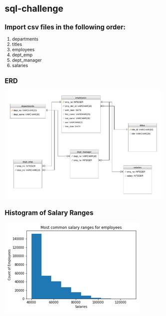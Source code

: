 # sql-challenge

## Import csv files in the following order:
1. departments
2. titles
3. employees
4. dept_emp
5. dept_manager
6. salaries

## ERD 
![ERD](Images/DatabaseDiagram.png)

## Histogram of Salary Ranges
![Historgram of Salary Ranges](Images/histogram_salary_ranges.png)
